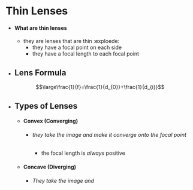 # Thin Lenses 
- #### What are thin lenses
	- they are lenses that are thin :exploede: 
		- they have a focal point on each side 
		- they have a focal length to each focal point
- ## Lens Formula 
$$\large\frac{1}{f}=\frac{1}{d_{0}}+\frac{1}{d_{i}}$$
- ## Types of Lenses
	- #### Convex (Converging)
		- ###### they take the image and make it converge onto the focal point
			- the focal length is *always* positive
	- #### Concave (Diverging) 
		- ###### They take the image and 